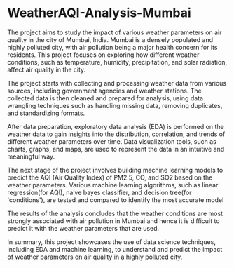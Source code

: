 # WeatherAQI-Analysis-Mumbai
The project aims to study the impact of various weather parameters on air quality in the city of Mumbai, India. Mumbai is a densely populated and highly polluted city, with air pollution being a major health concern for its residents. This project focuses on exploring how different weather conditions, such as temperature, humidity, precipitation, and solar radiation, affect air quality in the city.

The project starts with collecting and processing weather data from various sources, including government agencies and weather stations. The collected data is then cleaned and prepared for analysis, using data wrangling techniques such as handling missing data, removing duplicates, and standardizing formats.

After data preparation, exploratory data analysis (EDA) is performed on the weather data to gain insights into the distribution, correlation, and trends of different weather parameters over time. Data visualization tools, such as charts, graphs, and maps, are used to represent the data in an intuitive and meaningful way.

The next stage of the project involves building machine learning models to predict the AQI (Air Quality Index) of PM2.5, CO, and SO2 based on the weather parameters. Various machine learning algorithms, such as linear regression(for AQI), naive bayes classifier, and decision tree(for 'conditions'), are tested and compared to identify the most accurate model

The results of the analysis concludes that the weather conditions are most strongly associated with air pollution in Mumbai and hence it is difficult to predict it with the weather parameters that are used.

In summary, this project showcases the use of data science techniques, including EDA and machine learning, to understand and predict the impact of weather parameters on air quality in a highly polluted city.
